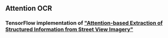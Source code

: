 ## Attention OCR

### TensorFlow implementation of ["Attention-based Extraction of Structured Information from Street View Imagery"](https://arxiv.org/pdf/1704.03549.pdf)